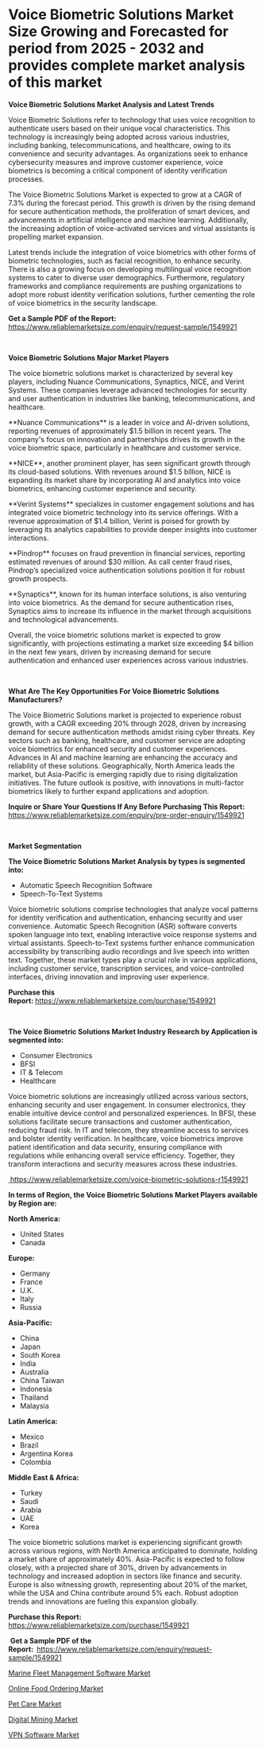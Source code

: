 <p><h1>Voice Biometric Solutions Market Size Growing and Forecasted for period from 2025 - 2032 and provides complete market analysis of this market</h1></p><p><strong>Voice Biometric Solutions Market Analysis and Latest Trends</strong></p>
<p><p>Voice Biometric Solutions refer to technology that uses voice recognition to authenticate users based on their unique vocal characteristics. This technology is increasingly being adopted across various industries, including banking, telecommunications, and healthcare, owing to its convenience and security advantages. As organizations seek to enhance cybersecurity measures and improve customer experience, voice biometrics is becoming a critical component of identity verification processes.</p><p>The Voice Biometric Solutions Market is expected to grow at a CAGR of 7.3% during the forecast period. This growth is driven by the rising demand for secure authentication methods, the proliferation of smart devices, and advancements in artificial intelligence and machine learning. Additionally, the increasing adoption of voice-activated services and virtual assistants is propelling market expansion.</p><p>Latest trends include the integration of voice biometrics with other forms of biometric technologies, such as facial recognition, to enhance security. There is also a growing focus on developing multilingual voice recognition systems to cater to diverse user demographics. Furthermore, regulatory frameworks and compliance requirements are pushing organizations to adopt more robust identity verification solutions, further cementing the role of voice biometrics in the security landscape.</p></p>
<p><strong>Get a Sample PDF of the Report:&nbsp;</strong> <a href="https://www.reliablemarketsize.com/enquiry/request-sample/1549921?utm_campaign=1143&utm_medium=2&utm_source=Github&utm_content=ia&utm_term=09032025&utm_id=voice-biometric-solutions">https://www.reliablemarketsize.com/enquiry/request-sample/1549921</a></p>
<p>&nbsp;</p>
<p><strong>Voice Biometric Solutions Major Market Players</strong></p>
<p><p>The voice biometric solutions market is characterized by several key players, including Nuance Communications, Synaptics, NICE, and Verint Systems. These companies leverage advanced technologies for security and user authentication in industries like banking, telecommunications, and healthcare.</p><p>**Nuance Communications** is a leader in voice and AI-driven solutions, reporting revenues of approximately $1.5 billion in recent years. The company's focus on innovation and partnerships drives its growth in the voice biometric space, particularly in healthcare and customer service.</p><p>**NICE**, another prominent player, has seen significant growth through its cloud-based solutions. With revenues around $1.5 billion, NICE is expanding its market share by incorporating AI and analytics into voice biometrics, enhancing customer experience and security.</p><p>**Verint Systems** specializes in customer engagement solutions and has integrated voice biometric technology into its service offerings. With a revenue approximation of $1.4 billion, Verint is poised for growth by leveraging its analytics capabilities to provide deeper insights into customer interactions.</p><p>**Pindrop** focuses on fraud prevention in financial services, reporting estimated revenues of around $30 million. As call center fraud rises, Pindrop’s specialized voice authentication solutions position it for robust growth prospects.</p><p>**Synaptics**, known for its human interface solutions, is also venturing into voice biometrics. As the demand for secure authentication rises, Synaptics aims to increase its influence in the market through acquisitions and technological advancements.</p><p>Overall, the voice biometric solutions market is expected to grow significantly, with projections estimating a market size exceeding $4 billion in the next few years, driven by increasing demand for secure authentication and enhanced user experiences across various industries.</p></p>
<p>&nbsp;</p>
<p><strong>What Are The Key Opportunities For Voice Biometric Solutions Manufacturers?</strong></p>
<p><p>The Voice Biometric Solutions market is projected to experience robust growth, with a CAGR exceeding 20% through 2028, driven by increasing demand for secure authentication methods amidst rising cyber threats. Key sectors such as banking, healthcare, and customer service are adopting voice biometrics for enhanced security and customer experiences. Advances in AI and machine learning are enhancing the accuracy and reliability of these solutions. Geographically, North America leads the market, but Asia-Pacific is emerging rapidly due to rising digitalization initiatives. The future outlook is positive, with innovations in multi-factor biometrics likely to further expand applications and adoption.</p></p>
<p><strong>Inquire or Share Your Questions If Any Before Purchasing This Report:</strong> <a href="https://www.reliablemarketsize.com/enquiry/pre-order-enquiry/1549921?utm_campaign=1143&utm_medium=2&utm_source=Github&utm_content=ia&utm_term=09032025&utm_id=voice-biometric-solutions">https://www.reliablemarketsize.com/enquiry/pre-order-enquiry/1549921</a></p>
<p>&nbsp;</p>
<p><strong>Market Segmentation</strong></p>
<p><strong>The Voice Biometric Solutions Market Analysis by types is segmented into:</strong></p>
<p><ul><li>Automatic Speech Recognition Software</li><li>Speech-To-Text Systems</li></ul></p>
<p><p>Voice biometric solutions comprise technologies that analyze vocal patterns for identity verification and authentication, enhancing security and user convenience. Automatic Speech Recognition (ASR) software converts spoken language into text, enabling interactive voice response systems and virtual assistants. Speech-to-Text systems further enhance communication accessibility by transcribing audio recordings and live speech into written text. Together, these market types play a crucial role in various applications, including customer service, transcription services, and voice-controlled interfaces, driving innovation and improving user experience.</p></p>
<p><strong>Purchase this Report:&nbsp;</strong><a href="https://www.reliablemarketsize.com/purchase/1549921?utm_campaign=1143&utm_medium=2&utm_source=Github&utm_content=ia&utm_term=09032025&utm_id=voice-biometric-solutions">https://www.reliablemarketsize.com/purchase/1549921</a></p>
<p>&nbsp;</p>
<p><strong>The Voice Biometric Solutions Market Industry Research by Application is segmented into:</strong></p>
<p><ul><li>Consumer Electronics</li><li>BFSI</li><li>IT & Telecom</li><li>Healthcare</li></ul></p>
<p><p>Voice biometric solutions are increasingly utilized across various sectors, enhancing security and user engagement. In consumer electronics, they enable intuitive device control and personalized experiences. In BFSI, these solutions facilitate secure transactions and customer authentication, reducing fraud risk. In IT and telecom, they streamline access to services and bolster identity verification. In healthcare, voice biometrics improve patient identification and data security, ensuring compliance with regulations while enhancing overall service efficiency. Together, they transform interactions and security measures across these industries.</p></p>
<p><a href="https://www.reliablemarketsize.com/voice-biometric-solutions-r1549921?utm_campaign=1143&utm_medium=2&utm_source=Github&utm_content=ia&utm_term=09032025&utm_id=voice-biometric-solutions">&nbsp;https://www.reliablemarketsize.com/voice-biometric-solutions-r1549921</a></p>
<p><strong>In terms of Region, the Voice Biometric Solutions Market Players available by Region are:</strong></p>
<p>
    <p> <strong> North America: </strong>
        <ul>
            <li>United States</li>
            <li>Canada</li>
        </ul>
        </p> 
    <p> <strong> Europe: </strong>
        <ul>
            <li>Germany</li>
            <li>France</li>
            <li>U.K.</li>
            <li>Italy</li>
            <li>Russia</li>
        </ul>
        </p> 
    <p> <strong> Asia-Pacific: </strong>
        <ul>
            <li>China</li>
            <li>Japan</li>
            <li>South Korea</li>
            <li>India</li>
            <li>Australia</li>
            <li>China Taiwan</li>
            <li>Indonesia</li>
            <li>Thailand</li>
            <li>Malaysia</li>
        </ul>
        </p> 
    <p> <strong> Latin America: </strong>
        <ul>
            <li>Mexico</li>
            <li>Brazil</li>
            <li>Argentina Korea</li>
            <li>Colombia</li>
        </ul>
        </p> 
    <p> <strong> Middle East & Africa: </strong>
        <ul>
            <li>Turkey</li>
            <li>Saudi</li>
            <li>Arabia</li>
            <li>UAE</li>
            <li>Korea</li>
        </ul>
    </p>
    </p>
<p><p>The voice biometric solutions market is experiencing significant growth across various regions, with North America anticipated to dominate, holding a market share of approximately 40%. Asia-Pacific is expected to follow closely, with a projected share of 30%, driven by advancements in technology and increased adoption in sectors like finance and security. Europe is also witnessing growth, representing about 20% of the market, while the USA and China contribute around 5% each. Robust adoption trends and innovations are fueling this expansion globally.</p></p>
<p><strong>Purchase this Report: </strong><a href="https://www.reliablemarketsize.com/purchase/1549921?utm_campaign=1143&utm_medium=2&utm_source=Github&utm_content=ia&utm_term=09032025&utm_id=voice-biometric-solutions">https://www.reliablemarketsize.com/purchase/1549921</a></p>
<p>&nbsp;<strong>Get a Sample PDF of the Report:&nbsp;&nbsp;</strong><a href="https://www.reliablemarketsize.com/enquiry/request-sample/1549921?utm_campaign=1143&utm_medium=2&utm_source=Github&utm_content=ia&utm_term=09032025&utm_id=voice-biometric-solutions">https://www.reliablemarketsize.com/enquiry/request-sample/1549921</a></p>
<p><strong></strong></p>
<p><p><a href="https://github.com/castoriffic/Market-Research-Report-List-6/blob/main/marine-fleet-management-software-market.md?utm_campaign=1143&utm_medium=2&utm_source=Github&utm_content=ia&utm_term=09032025&utm_id=voice-biometric-solutions">Marine Fleet Management Software Market</a></p><p><a href="https://github.com/ryanbell8967/Market-Research-Report-List-1/blob/main/online-food-ordering-market.md?utm_campaign=1143&utm_medium=2&utm_source=Github&utm_content=ia&utm_term=09032025&utm_id=voice-biometric-solutions">Online Food Ordering Market</a></p><p><a href="https://github.com/giulyankela/Market-Research-Report-List-1/blob/main/pet-care-market.md?utm_campaign=1143&utm_medium=2&utm_source=Github&utm_content=ia&utm_term=09032025&utm_id=voice-biometric-solutions">Pet Care Market</a></p><p><a href="https://github.com/yoshih12/Market-Research-Report-List-4/blob/main/digital-mining-market.md?utm_campaign=1143&utm_medium=2&utm_source=Github&utm_content=ia&utm_term=09032025&utm_id=voice-biometric-solutions">Digital Mining Market</a></p><p><a href="https://github.com/nacarnzina/Market-Research-Report-List-1/blob/main/vpn-software-market.md?utm_campaign=1143&utm_medium=2&utm_source=Github&utm_content=ia&utm_term=09032025&utm_id=voice-biometric-solutions">VPN Software Market</a></p></p>